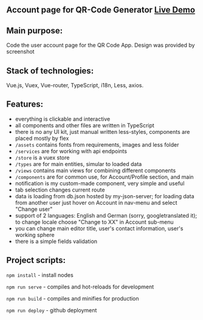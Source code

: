 ## Account page for QR-Code Generator [Live Demo](https://tereshka.github.io/qrcg-profile)

## Main purpose:
Code the user account page for the QR Code App. Design was provided by screenshot

## Stack of technologies:
Vue.js, Vuex, Vue-router, TypeScript, i18n, Less, axios.

## Features:
- everything is clickable and interactive
- all components and other files are written in TypeScript
- there is no any UI kit, just manual written less-styles, components are placed mostly by flex
- `/assets` contains fonts from requirements, images and less folder
- `/services` are for working with api endpoints
- `/store` is a vuex store
- `/types` are for main entities, simular to loaded data
- `/views` contains main views for combining different components
- `/components` are for common use, for Account/Profile section, and main
- notification is my custom-made component, very simple and useful
- tab selection changes current route
- data is loading from db.json hosted by my-json-server; for loading data from another user just hover on Account in nav-menu and select "Change user"
- support of 2 languages: English and German (sorry, googletranslated it); to change locale choose "Change to XX" in Account sub-menu
- you can change main editor title, user's contact information, user's working sphere
- there is a simple fields validation

## Project scripts:

`npm install` - install nodes

`npm run serve` - compiles and hot-reloads for development

`npm run build` - compiles and minifies for production

`npm run deploy` - github deployment
